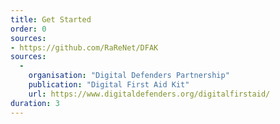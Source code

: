 ```yaml
---
title: Get Started
order: 0
sources:
- https://github.com/RaReNet/DFAK
sources:
  -
    organisation: "Digital Defenders Partnership"
    publication: "Digital First Aid Kit"
    url: https://www.digitaldefenders.org/digitalfirstaid/
duration: 3
---
```

